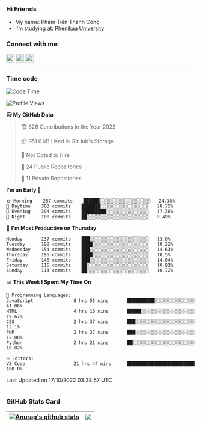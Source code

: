### Hi Friends

- My name: Phạm Tiến Thành Công
- I'm studying at: [Phenikaa University]


### Connect with me:
[<img align="left" alt="PhamTienThanhCong | Facebook" width="22px" src="https://upload.wikimedia.org/wikipedia/commons/thumb/1/16/Facebook-icon-1.png/640px-Facebook-icon-1.png" />][facebook]
[<img align="left" alt="PhamTienThanhCong | Zalo" width="22px" src="https://www.anphatpc.com.vn/template/anphat_2020v2/images/icon-zalo.jpg" />][zalo]
[<img align="left" alt="PhamTienThanhCong | LinkedIn" width="22px" src="https://cdn3.iconfinder.com/data/icons/inficons/512/linkedin.png" />][linkedin]

<br />

---

### Time code

<!--START_SECTION:waka-->
![Code Time](http://img.shields.io/badge/Code%20Time-618%20hrs%2046%20mins-blue)

![Profile Views](http://img.shields.io/badge/Profile%20Views-12-blue)

**🐱 My GitHub Data** 

> 🏆 826 Contributions in the Year 2022
 > 
> 📦 951.6 kB Used in GitHub's Storage 
 > 
> 🚫 Not Opted to Hire
 > 
> 📜 24 Public Repositories 
 > 
> 🔑 11 Private Repositories  
 > 
**I'm an Early 🐤** 

```text
🌞 Morning    257 commits    ██████░░░░░░░░░░░░░░░░░░░   24.38% 
🌆 Daytime    303 commits    ███████░░░░░░░░░░░░░░░░░░   28.75% 
🌃 Evening    394 commits    █████████░░░░░░░░░░░░░░░░   37.38% 
🌙 Night      100 commits    ██░░░░░░░░░░░░░░░░░░░░░░░   9.49%

```
📅 **I'm Most Productive on Thursday** 

```text
Monday       137 commits    ███░░░░░░░░░░░░░░░░░░░░░░   13.0% 
Tuesday      192 commits    ████░░░░░░░░░░░░░░░░░░░░░   18.22% 
Wednesday    154 commits    ███░░░░░░░░░░░░░░░░░░░░░░   14.61% 
Thursday     195 commits    ████░░░░░░░░░░░░░░░░░░░░░   18.5% 
Friday       148 commits    ███░░░░░░░░░░░░░░░░░░░░░░   14.04% 
Saturday     115 commits    ██░░░░░░░░░░░░░░░░░░░░░░░   10.91% 
Sunday       113 commits    ██░░░░░░░░░░░░░░░░░░░░░░░   10.72%

```


📊 **This Week I Spent My Time On** 

```text
💬 Programming Languages: 
JavaScript               8 hrs 55 mins       ██████████░░░░░░░░░░░░░░░   41.06% 
HTML                     4 hrs 16 mins       █████░░░░░░░░░░░░░░░░░░░░   19.67% 
CSS                      2 hrs 37 mins       ███░░░░░░░░░░░░░░░░░░░░░░   12.1% 
PHP                      2 hrs 37 mins       ███░░░░░░░░░░░░░░░░░░░░░░   12.08% 
Python                   2 hrs 21 mins       ██░░░░░░░░░░░░░░░░░░░░░░░   10.82%

🔥 Editors: 
VS Code                  21 hrs 44 mins      █████████████████████████   100.0%

```


 Last Updated on 17/10/2022 03:38:57 UTC
<!--END_SECTION:waka-->

---

### GitHub Stats Card

| <a href="https://github.com/phamtienthanhcong"><img align="center" src="https://github-readme-stats.vercel.app/api?username=PhamTienThanhCong&show_icons=true&include_all_commits=true&theme=buefy&hide_border=true&theme=ocean_dark" alt="Anurag's github stats" /></a> | <a href="https://github.com/phamtienthanhcong"><img align="center" src="https://github-readme-stats.vercel.app/api/top-langs/?username=PhamTienThanhCong&layout=compact&theme=buefy&hide_border=true&theme=ocean_dark" /></a> |
| ------------- | ------------- |

[Phenikaa University]: https://phenikaa-uni.edu.vn/vi
[facebook]: https://www.facebook.com/phamtienthanhcong
[linkedin]: https://linkedin.com/in/phamtienthanhcong
[zalo]: https://zalo.me/0396396332
[tiktok]: https://www.tiktok.com/@phamtienthanhcong
[web]: https://github.com/PhamTienThanhCong/web_dev
[min project]: https://github.com/PhamTienThanhCong/Project-Of-Web
[c and cpp]: https://github.com/PhamTienThanhCong/Code_C_and_Cpro
[python]: https://github.com/PhamTienThanhCong/Python_beginer
